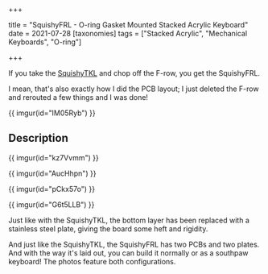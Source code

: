 +++

title = "SquishyFRL - O-ring Gasket Mounted Stacked Acrylic Keyboard"
date = 2021-07-28
[taxonomies]
tags = ["Stacked Acrylic", "Mechanical Keyboards", "O-ring"]

+++

If you take the [SquishyTKL](/squishytkl) and chop off the F-row, you get the SquishyFRL.

I mean, that's also exactly how I did the PCB layout; I just deleted the F-row and rerouted a few things and I was done!

{{ imgur(id="IM05Ryb") }}

<!-- more -->

## Description

{{ imgur(id="kz7Vvmm") }}

{{ imgur(id="AucHhpn") }}

{{ imgur(id="pCkx57o") }}

{{ imgur(id="G6t5LLB") }}

Just like with the SquishyTKL, the bottom layer has been replaced with a stainless steel plate, giving the board some heft and rigidity.

And just like the SquishyTKL, the SquishyFRL has two PCBs and two plates. And with the way it's laid out, you can build it normally or as a southpaw keyboard! The photos feature both configurations.
